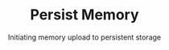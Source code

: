 ---
layout: post
chapter: 8
title: "Persist Memory"
subtitle: "Initiating memory upload to persistent storage"
tags:
  - Chapter
---